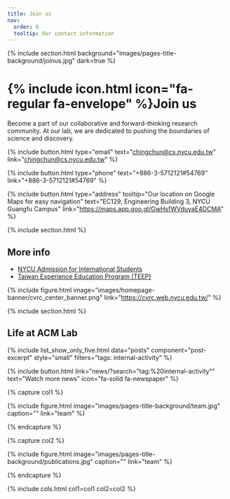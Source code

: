 ```yaml
---
title: Join us
nav:
  order: 8
  tooltip: Our contact information
---
```


{% include section.html background="images/pages-title-background/joinus.jpg" dark=true %}
# {% include icon.html icon="fa-regular fa-envelope" %}Join us

Become a part of our collaborative and forward-thinking research community. At our lab, we are dedicated to pushing the boundaries of science and discovery. 

{%
  include button.html
  type="email"
  text="chingchun@cs.nycu.edu.tw"
  link="chingchun@cs.nycu.edu.tw"
%}

{%
  include button.html
  type="phone"
  text="+886-3-5712121#54769"
  link="+886-3-5712121#54769"
%}

{%
  include button.html
  type="address"
  tooltip="Our location on Google Maps for easy navigation"
  text="EC129, Engineering Building 3, NYCU Guangfu Campus"
  link="https://maps.app.goo.gl/GwHsfWVduyaE4DCMA"
%}

{% include section.html %}
## More info
* [NYCU Admission for International Students](https://oia.nycu.edu.tw/oia/en/app/folder/781)
* [Taiwan Experience Education Program (TEEP)](https://teep.studyintaiwan.org/program/273)

{%
  include figure.html
  image="images/homepage-banner/cvrc_center_banner.png"
  link="https://cvrc.web.nycu.edu.tw/"
%}

{% include section.html %}
## Life at ACM Lab

{% include list_show_only_five.html data="posts" component="post-excerpt" style="small" filters="tags: internal-activity" %}

{% include button.html link="news/?search=\"tag:%20internal-activity\"" text="Watch more news" icon="fa-solid fa-newspaper" %}

{% capture col1 %}

{%
  include figure.html
  image="images/pages-title-background/team.jpg"
  caption=""
  link="team"
%}

{% endcapture %}

{% capture col2 %}

{%
  include figure.html
  image="images/pages-title-background/publications.jpg"
  caption=""
  link="team"
%}

{% endcapture %}

{% include cols.html col1=col1 col2=col2 %}
